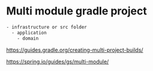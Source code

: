 # Multi module gradle project

```bash
- infrastructure or src folder
  - application
    - domain
```

https://guides.gradle.org/creating-multi-project-builds/

https://spring.io/guides/gs/multi-module/